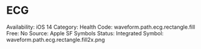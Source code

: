 # ECG

Availability: iOS 14
Category: Health
Code: waveform.path.ecg.rectangle.fill
Free: No
Source: Apple SF Symbols
Status: Integrated
Symbol: waveform.path.ecg.rectangle.fill2x.png